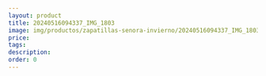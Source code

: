 ```yaml
---
layout: product
title: 20240516094337_IMG_1803
image: img/productos/zapatillas-senora-invierno/20240516094337_IMG_1803.webp
price: 
tags: 
description: 
order: 0
---
```

